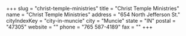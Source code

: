 +++
slug = "christ-temple-ministries"
title = "Christ Temple Ministries"
name = "Christ Temple Ministries"
address = "654 North Jefferson St."
cityIndexKey = "city-in-muncie"
city = "Muncie"
state = "IN"
postal = "47305"
website = ""
phone = "765 587-4189"
fax = ""
+++
